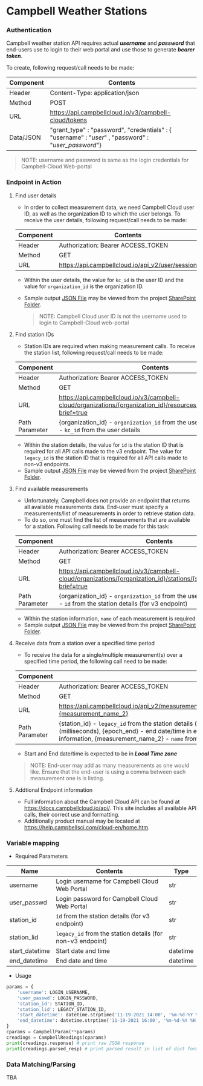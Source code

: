 # Campbell Weather Stations

### Authentication

Campbell weather station API requires actual ***username*** and ***password*** that end-users use to login to their web portal and use those to generate ***bearer token***.

To create, following request/call needs to be made:

| Component | Contents                                                     |
| --------- | ------------------------------------------------------------ |
| Header    | Content-Type: application/json                               |
| Method    | POST                                                         |
| URL       | https://api.campbellcloud.io/v3/campbell-cloud/tokens        |
| Data/JSON | "grant_type" : "password", "credentials" : { "username" : "*user*" , "password" : "*user_password*"} |

> NOTE: username and password is same as the login credentials for Campbell-Cloud Web-portal

### Endpoint in Action

1. Find user details

   - In order to collect measurement data, we need Campbell Cloud user ID, as well as the organization ID to which the user belongs. To receive the user details, following request/call needs to be made:

   | Component | Contents                                         |
   | --------- | ------------------------------------------------ |
   | Header    | Authorization: Bearer ACCESS_TOKEN               |
   | Method    | GET                                              |
   | URL       | https://api.campbellcloud.io/api_v2/user/session |

   - Within the user details, the value for `kc_id` is the user ID and the value for `organization_id` is the organization ID.

   - Sample output [JSON File](https://michiganstate.sharepoint.com/sites/Geography-EnviroweatherTeam/_layouts/15/download.aspx?UniqueId=a2ac6667c61f4f52934aa5cb90a9b730&e=rLQ6RJ) may be viewed from the project [SharePoint Folder](https://michiganstate.sharepoint.com/:f:/r/sites/Geography-EnviroweatherTeam/Shared%20Documents/Data%20on%20Demand/ADS%20ENVWX%20API%20Project/Vendor%20API%20and%20station%20info/Campbell_Info_JSONs?csf=1&web=1&e=YC4hxN).
   
     > NOTE: Campbell Cloud user ID is not the username used to login to Campbell-Cloud web-portal
   
2. Find station IDs

   - Station IDs are required when making measurement calls. To receive the station list, following request/call needs to be made:

   | Component      | Contents                                                     |
   | -------------- | ------------------------------------------------------------ |
   | Header         | Authorization: Bearer ACCESS_TOKEN                           |
   | Method         | GET                                                          |
   | URL            | https://api.campbellcloud.io/v3/campbell-cloud/organizations/{organization_id}/resources/{user_id}/stations?brief=true |
   | Path Parameter | {organization_id} - `organization_id` from the user details, {user_id} - `kc_id` from the user details |
   
   - Within the station details, the value for `id` is the station ID that is required for all API calls made to the v3 endpoint. The value for `legacy_id` is the station ID that is required for all API calls made to non-v3 endpoints.
   - Sample output [JSON File](https://michiganstate.sharepoint.com/sites/Geography-EnviroweatherTeam/_layouts/15/download.aspx?UniqueId=89604a6e8b0e49f0add8f5bb09395ad4&e=BTgnXN) may be viewed from the project [SharePoint Folder](https://michiganstate.sharepoint.com/:f:/r/sites/Geography-EnviroweatherTeam/Shared%20Documents/Data%20on%20Demand/ADS%20ENVWX%20API%20Project/Vendor%20API%20and%20station%20info/Campbell_Info_JSONs?csf=1&web=1&e=Z5sMyO).
   
3. Find available measurements

   - Unfortunately, Campbell does not provide an endpoint that returns all available measurements data. End-user must specify a measurements/list of measurements in order to retrieve station data.
   - To do so, one must find the list of measurements that are available for a station. Following call needs to be made for this task:

   | Component      | Contents                                                     |
   | -------------- | ------------------------------------------------------------ |
   | Header         | Authorization: Bearer ACCESS_TOKEN                           |
   | Method         | GET                                                          |
   | URL            | https://api.campbellcloud.io/v3/campbell-cloud/organizations/{organization_id}/stations/{station_id}/definitions?brief=true |
   | Path Parameter | {organization_id} - `organization_id` from the user details, {station_id} - `id` from the station details (for v3 endpoint) |
   
   - Within the station information, `name` of each measurement is required
   - Sample output [JSON File](https://michiganstate.sharepoint.com/sites/Geography-EnviroweatherTeam/_layouts/15/download.aspx?UniqueId=382fec6e42724095a8c545d47a80e6c2&e=p9K2bS) may be viewed from the project [SharePoint Folder](https://michiganstate.sharepoint.com/:f:/r/sites/Geography-EnviroweatherTeam/Shared%20Documents/Data%20on%20Demand/ADS%20ENVWX%20API%20Project/Vendor%20API%20and%20station%20info/Campbell_Info_JSONs?csf=1&web=1&e=ifojXS).
   
4. Receive data from a station over a specified time period

   - To receive the data for a single/multiple measurement(s) over a specified time period, the following call need to be made:

   | Component      | Contents                                                     |
   | -------------- | ------------------------------------------------------------ |
   | Header         | Authorization: Bearer ACCESS_TOKEN                           |
   | Method         | GET                                                          |
   | URL            | https://api.campbellcloud.io/api_v2/measurement/timeseries/{station_id}/{epoch_start}/{epoch_end}/{measurement_name_1},{measurement_name_2} |
   | Path Parameter | {station_id} - `legacy_id` from the station details (for non-v3 endpoint), {epoch_start} - start date/time in epoch time (milliseconds), {epoch_end} - end date/time in epoch time (milliseconds), {measurement_name_1} - `name` from the station information, {measurement_name_2} - `name` from the station information (optional) |
   - Start and End date/time is expected to be in ***Local Time zone***
   > NOTE: End-user may add as many measurements as one would like. Ensure that the end-user is using a comma between each measurement one is is listing.
   
4. Addtional Endpoint information

   - Full information about the Campbell Cloud API can be found at https://docs.campbellcloud.io/api/. This site includes all available API calls, their correct use and formatting.
   - Additionally product manual may be located at https://help.campbellsci.com/cloud-en/home.htm.

### Variable mapping

- Required Parameters

| Name           | Contents                                                   | Type     |
| -------------- | ---------------------------------------------------------- | -------- |
| username       | Login username for Campbell Cloud Web Portal               | str      |
| user_passwd    | Login password for Campbell Cloud Web Portal               | str      |
| station_id     | `id` from the station details (for v3 endpoint)            | str      |
| station_lid    | `legacy_id` from the station details (for non-v3 endpoint) | str      |
| start_datetime | Start date and time                                        | datetime |
| end_datetime   | End date and time                                          | datetime |

- Usage

```python
params = {
    'username': LOGIN_USERNAME,
    'user_passwd': LOGIN_PASSWORD,
    'station_id': STATION_ID,
    'station_lid': LEGACY_STATION_ID,
    'start_datetime': datetime.strptime('11-19-2021 14:00', '%m-%d-%Y %H:%M'),
    'end_datetime': datetime.strptime('11-19-2021 16:00', '%m-%d-%Y %H:%M')
}
cparams = CampbellParam(**params)
creadings = CampbellReadings(cparams)
print(creadings.response) # print raw JSON response
print(creadings.parsed_resp) # print parsed result in list of dict format
```

### Data Matching/Parsing

TBA
